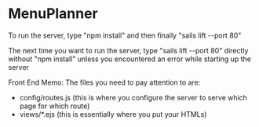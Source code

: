 # MenuPlanner
To run the server, type "npm install" and then finally "sails lift --port 80"

The next time you want to run the server, type "sails lift --port 80" directly without "npm install" unless you encountered an error while starting up the server

Front End Memo:
The files you need to pay attention to are:
- config/routes.js (this is where you configure the server to serve which page for which route)
- views/*.ejs (this is essentially where you put your HTMLs)
